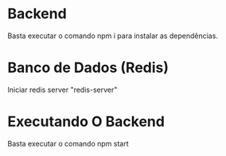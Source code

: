 # Backend

Basta executar o comando npm i para instalar as dependências.

# Banco de Dados (Redis)

Iniciar redis server "redis-server"

# Executando O Backend

Basta executar o comando npm start
